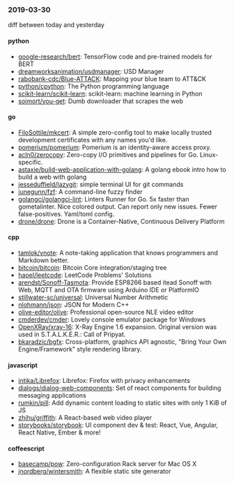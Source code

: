 ### 2019-03-30
diff between today and yesterday

#### python
* [google-research/bert](https://github.com/google-research/bert): TensorFlow code and pre-trained models for BERT
* [dreamworksanimation/usdmanager](https://github.com/dreamworksanimation/usdmanager): USD Manager
* [rabobank-cdc/Blue-ATTACK](https://github.com/rabobank-cdc/Blue-ATTACK): Mapping your blue team to ATT&CK
* [python/cpython](https://github.com/python/cpython): The Python programming language
* [scikit-learn/scikit-learn](https://github.com/scikit-learn/scikit-learn): scikit-learn: machine learning in Python
* [soimort/you-get](https://github.com/soimort/you-get):  Dumb downloader that scrapes the web

#### go
* [FiloSottile/mkcert](https://github.com/FiloSottile/mkcert): A simple zero-config tool to make locally trusted development certificates with any names you'd like.
* [pomerium/pomerium](https://github.com/pomerium/pomerium): Pomerium is an identity-aware access proxy.
* [acln0/zerocopy](https://github.com/acln0/zerocopy): Zero-copy I/O primitives and pipelines for Go. Linux-specific.
* [astaxie/build-web-application-with-golang](https://github.com/astaxie/build-web-application-with-golang): A golang ebook intro how to build a web with golang
* [jesseduffield/lazygit](https://github.com/jesseduffield/lazygit): simple terminal UI for git commands
* [junegunn/fzf](https://github.com/junegunn/fzf):  A command-line fuzzy finder
* [golangci/golangci-lint](https://github.com/golangci/golangci-lint): Linters Runner for Go. 5x faster than gometalinter. Nice colored output. Can report only new issues. Fewer false-positives. Yaml/toml config.
* [drone/drone](https://github.com/drone/drone): Drone is a Container-Native, Continuous Delivery Platform

#### cpp
* [tamlok/vnote](https://github.com/tamlok/vnote): A note-taking application that knows programmers and Markdown better.
* [bitcoin/bitcoin](https://github.com/bitcoin/bitcoin): Bitcoin Core integration/staging tree
* [haoel/leetcode](https://github.com/haoel/leetcode): LeetCode Problems' Solutions
* [arendst/Sonoff-Tasmota](https://github.com/arendst/Sonoff-Tasmota): Provide ESP8266 based itead Sonoff with Web, MQTT and OTA firmware using Arduino IDE or PlatformIO
* [stillwater-sc/universal](https://github.com/stillwater-sc/universal): Universal Number Arithmetic
* [nlohmann/json](https://github.com/nlohmann/json): JSON for Modern C++
* [olive-editor/olive](https://github.com/olive-editor/olive): Professional open-source NLE video editor
* [cmderdev/cmder](https://github.com/cmderdev/cmder): Lovely console emulator package for Windows
* [OpenXRay/xray-16](https://github.com/OpenXRay/xray-16): X-Ray Engine 1.6 expansion. Original version was used in S.T.A.L.K.E.R.: Call of Pripyat.
* [bkaradzic/bgfx](https://github.com/bkaradzic/bgfx): Cross-platform, graphics API agnostic, "Bring Your Own Engine/Framework" style rendering library.

#### javascript
* [intika/Librefox](https://github.com/intika/Librefox): Librefox: Firefox with privacy enhancements
* [dialogs/dialog-web-components](https://github.com/dialogs/dialog-web-components): Set of react components for building messaging applications
* [rumkin/pill](https://github.com/rumkin/pill): Add dynamic content loading to static sites with only 1 KiB of JS
* [zhihu/griffith](https://github.com/zhihu/griffith): A React-based web video player
* [storybooks/storybook](https://github.com/storybooks/storybook): UI component dev & test: React, Vue, Angular, React Native, Ember & more!

#### coffeescript
* [basecamp/pow](https://github.com/basecamp/pow): Zero-configuration Rack server for Mac OS X
* [jnordberg/wintersmith](https://github.com/jnordberg/wintersmith): A flexible static site generator
